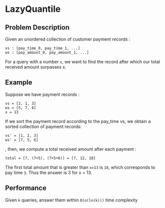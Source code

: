 # LazyQuantile

## Problem Description

Given an unordered collection of customer payment records :

    vs : [pay_time_0, pay_time_1, ...]
    ws : [pay_amount_0, pay_amount_1, ...]

For a query with a number `x`, we want to find the record after which our total received amount surpasses x.

## Example
Suppose we have payment records :

    vs = [2, 1, 3]
    ws = [5, 7, 6]
    x = 13

If we sort the payment record according to the pay_time vs, we obtain a sorted collection of payment records:
    
    vs' = [1, 2, 3]
    ws' = [7, 5, 6]

, then, we compute a total received amount after each payment :

    total = [7, (7+5), (7+5+6)] = [7, 12, 18]
         
The first total amount that is greater than `x=13` is `18`, which corresponds to pay time `3`. Thus the answer is 3 for x = 13.

## Performance
Given `k` queries, answer them within `O(n(ln(k)))` time complexity
